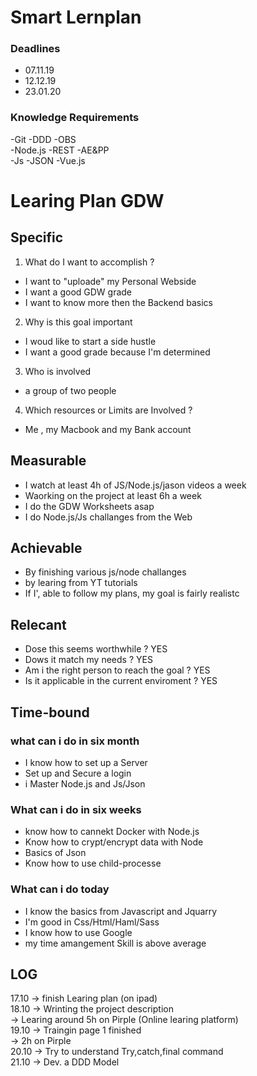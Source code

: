 # Smart Lernplan

### Deadlines
* 07.11.19 
* 12.12.19 
* 23.01.20

### Knowledge Requirements
-Git      -DDD      -OBS  
-Node.js  -REST     -AE&PP  
-Js       -JSON     -Vue.js  


# Learing Plan GDW

## Specific

1. What do I want to accomplish ?
* I want to "uploade" my Personal Webside
* I want a good GDW grade
* I want to know more then the Backend basics

2. Why is this goal important
* I woud like to start a side hustle
* I want a good grade because I'm determined

3. Who is involved
* a group of two people

4. Which resources or Limits are Involved ?
* Me , my Macbook and my Bank account


## Measurable

* I watch at least 4h of JS/Node.js/jason videos a week
* Waorking on the project at least 6h a week
* I do the GDW Worksheets asap
* I do Node.js/Js challanges from the Web


## Achievable

* By finishing various js/node challanges
* by learing from YT tutorials
* If I', able to follow my plans, my goal is fairly realistc


## Relecant

* Dose this seems worthwhile ?                  YES
* Dows it match my needs ?                      YES
* Am i the right person to reach the goal ?     YES
* Is it applicable in the current enviroment ?  YES


## Time-bound

### what can i do in six month

* I know how to set up a Server
* Set up and Secure a login
* i Master Node.js and Js/Json

### What can i do in six weeks

* know how to cannekt Docker with Node.js
* Know how to crypt/encrypt data with Node
* Basics of Json
* Know how to use child-processe

### What can i do today

* I know the basics from Javascript and Jquarry
* I'm good in Css/Html/Haml/Sass
* I know how to use Google
* my time amangement Skill is above average


## LOG

17.10 -> finish Learing plan (on ipad)  
18.10 -> Wrinting the project description  
      -> Learing around 5h on Pirple (Online learing platform)  
19.10 -> Traingin page 1 finished  
      -> 2h on Pirple  
20.10 -> Try to understand Try,catch,final command  
21.10 -> Dev. a DDD Model  
